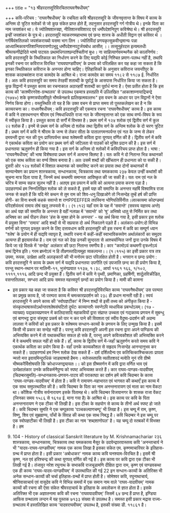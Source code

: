 +++
title = "१३ श्रीहरदत्तसूरिविरचितराघवनैषधीयम्"

+++
कवि-परिचय : 'राघवनैषधीयम्' के रचयिता कवि श्रीहरदत्तसूरि के जीवनवृत्तान्त के विषय में काव्य के अन्तिम दो त्रुटित श्लोकों से जो कुछ संकेत प्राप्त होते हैं, तदनुसार हरदत्तसूरि गर्ग गोत्रीय थे। इनके पिता का नाम जयशंकर था। ये ज्योतिषशास्त्रज्ञ, नीतिशास्त्रविशारद एवं धर्मोपदेशनिपुण कविश्रेष्ठ थे। श्री हरदत्तसूरि इन्हीं जयशंकर के पुत्र थे। हरदत्तसूरि व्याकरणमहाभाष्य एवं छन्दः शास्त्र के अधीती विद्वान एवं कविवर थे
।
गर्गर्षिवंशतिलको जयशंकराख्यो यसमा भाग लिन । ज्योतिर्विदां प्रणयकृत्सुकवीन्द्रमान्यः पन्ना आध्यात्मिकावगतिशान्तिपरायणोऽभूदू धर्मोपदेशनपटुर्जयबोध आसीत् ।। तत्सूनुर्हरदत्त इत्यमलधीः श्रीमत्फणींद्रोदिते भाष्ये पाटवतः प्रथामधिगतश्छन्दश्चितीनां बुधः। ना
साहित्यार्णवमन्थनैक को कालनिर्णय : कवि हरदत्तसूरि के स्थितिकाल का निर्धारण करने के लिए यद्यपि कोई निश्चित प्रमाण-पलब्ध नहीं है, तथापि इनकी रचना पर कविराज विरचित 'राघवपाण्डवीयम्' के प्रभाव को परिलक्षित कर यह कहा जा सकता है कि इनका स्थितिकाल कविराज के अनन्तर होना चाहिए। ऐतिहासिकों के अनुसार कविराज जयन्तीपुर के शासक कादम्बवंशज राजा कामदेव के आश्रित थे। राजा कामदेव का समय ११८२ से ११८७ ई. निर्धारित है। अतः कवि हरदत्तसूरि का समय तेरहवीं शताब्दी के पूर्वार्द्ध के आसपास निर्धारित किया जा सकता है। कुछ विद्वानों ने प्रस्तुत काव्य का रचनाकाल अठारहवीं शताब्दी का पूर्वार्ध माना है। ऐसा प्रतीत होता है कि इस काव्य की 'काश्मीरनरेश-ग्रन्थालय' से उपलब्ध एकमात्र हस्तप्रति में उल्लिखित “आकाशाम्नायाद्रिचन्द्रे (१७४०) शके कृष्णत्रयोदशीयुते भौमर्कनक्षत्रे ह्यलिखत्मवल्लभः" इस वचन के आधार पर उन विद्वानों ने ऐसा निर्णय किया होगा। वस्तुस्थिति तो यह है कि उक्त वचन से प्राप्त समय तो पुस्तकलेखन का है
न कि काव्यरचना का।
राधवनैषधीयम् : कवि हरदत्तसूरि की एकमात्र रचना 'राघवनैषधीयम्' काव्य है। इस काव्य में कवि ने दशरथनन्दन श्रीराम एवं निषधाधिपति राजा नल के जीवनवृत्तान्त को एक साथ वर्ण्य-विषय के रूप में स्वीकृत किया है।
प्रस्तुत काव्य दो सर्गों में विभक्त है। प्रथम सर्ग में १२४ श्लोक एवं द्वितीय सर्ग में कुल २२ श्लोक हैं। इनमें से प्रथम सर्ग के अन्तिम दो श्लोक तथा द्वितीय सर्ग के अन्तिम श्लोक के दो चरण त्रुटित हैं। प्रथम सर्ग में कवि ने श्रीराम के जन्म से लेकर सीता के पातालगमनपर्यन्त एवं नल के जन्म से लेकर दमयन्ती द्वारा नल की पुनः प्राप्तिपर्यन्त कथा श्लेषमयी कविता द्वारा युगपत् वर्णित की है। द्वितीय सर्ग में कवि ने एकार्थक कविता का प्रयोग कर प्रथम सर्ग की जटिलता से पाठकों को मुक्ति प्रदान की है। इस सर्ग में प्रधानतया ऋतुवर्णन ही किया गया है। इस सर्ग के अन्तिम दो श्लोकों में कविपरिचय प्राप्त होता है।
भाषा : 'राघवनैषधीयम्' की भाषा विशेषतया प्रथम सर्ग में अत्यन्त क्लिष्ट है। यतः कवि ने दो नितान्त भिन्न कथानकों को एक साथ कविता का वर्ण्य विषय बनाया है। अतः उसमें शब्दों की खींचतान ही प्रधानता को पा सकी है। दूसरी ओर १२४ श्लोकों में विशाल कथानक को समाविष्ट करने का प्रयास तथा दोनों कथानकों में साम्यान्वेषण का प्रयत्न
शास्त्रकाव्य, सन्धानकाव्य, चित्रकाव्य तथा यमककाव्य
२३७ केवल उन्हीं कथांशों की सूचना मात्र दिला पाया है, जिनमें कथं कथमपि समानता आविष्कृत की जा सकी है। यतः राम एवं नल के चरित्र में साम्य सहज सुलभ नहीं है। अतएव इस प्रयत्न में कवि को अत्यन्त प्रयास करना पड़ा है। उदाहरणार्थ हम निम्नलिखित श्लोक को ले सकते हैं, इसमें यज्ञ की समाप्ति के अनन्तर महर्षि विश्वामित्र राजा जनक से कहते हैं कि यदि मेरे कथन से तुम राम को शिव-धनु दिखाओगे तो निःसन्देह तुम्हें हर्ष की प्राप्ति होगी- का
विना बभाषे कहकं सवान्ते श राणPPEEFFER तपस्विना भोणिपतिर्विनीतः।लात्कायमा कोदण्डमग्रं परिदर्शयंस्त्वं
रामाय तोषं खलु लप्स्यसे मे।। (१।१२) यहाँ राम के पक्ष में 'सवान्ते' (सवस्य यज्ञस्य अन्ते) का अर्थ यज्ञ की समाप्ति के अनन्तर है वहीं नलपक्ष में 'सवान्ते' को 'षु' अभिषवे धातु से निर्मित कर तथा अभिषव का अर्थ पीडन लेकर 'हंस के मुक्त होने के अनन्तर' - यह अर्थ किया गया है, इसी प्रकार इस श्लोक में प्रयुक्त विना' 'रामाय' आदि शब्दों से भी सप्रयास दो अर्थ निकालने पड़ते
हैं।
अलंकार-प्रयोग:दो विभिन्न वर्णनों को युगपत् प्रस्तुत करने के लिए दत्तावधान कवि हरदत्तसूरि की इस रचना में कवि का सम्पूर्ण ध्यान "श्लेष' के प्रयोग में ही यद्यपि व्यापृत है, तथापि रचना में कहीं-कहीं स्वाभाविकरूपेण अर्थालंकारों का समुदय अत्यन्त ही हृदयावर्जक है। राम एवं नल को देख उनकी सुन्दरता से आश्चर्यान्वित जनों द्वारा उनके विषय में किये जा रहे वितर्क में 'सन्देह' अलंकार की छटा नितान्त रमणीय है। कार
"कामोऽयं कथमगी वृत्रध्नोऽयं कथं द्विनेत्र इति। गरम
ब्रघ्नोऽयं न हि तीक्ष्णस्तदित्यमूहा व्यकल्पन्त।। (१।११५) का इसी प्रकार यत्र तत्र उपमा, रूपक, उत्प्रेक्षा आदि अलङ्कारों की भी मनोरम छटा परिलक्षित होती है। भगवान
व छन्दः प्रयोग : कवि हरदत्तसूरि ने काव्य के प्रथम सर्ग में यद्यपि प्रधानतया उपगीति एवं उपजाति छन्द का ही प्रयोग किया है, परन्तु स्थान-स्थान पर मालिनी-११, भुजंगप्रयात ११३७, १।३८, आर्या ११६१ १६६, १/१०२, ११११,१११६ आदि छन्द भी प्रयुक्त हैं। द्वितीय सर्ग में कवि ने पृथ्वी, प्रमाणिका, प्रहर्षिणी, शार्दूलविक्रीडित, वसन्ततिलका, स्रग्धरा आदि प्रायः समस्त महत्त्वपूर्ण छन्दों का प्रयोग किया है। मामी की कामना
- इस प्रकार यह कहा जा सकता है कि कविवर श्री हरदत्तसूरिविरचित काव्य 'राघवनैषधीयम्' उस परम्परा का प्रमुख काव्य है, जो परम्परा काव्य में चमत्कारप्रदर्शन को
२३८ ही प्रधान मानती रही है। स्वयं हरदत्तसूरि ने अपने काव्य की 'स्वोपज्ञटीका' में निम्न शब्दों से इसी तथ्य को अंगीकृत किया है - संस्कृतभाषारूपोऽर्थान्तरश्लेषसंघटितो दुर्घटः काव्यान्तरैः स्वप्नेऽपि व्यधायिक प्रबन्धोऽयम्। (१७ - व्याख्या)
पद्यकाव्यप्रणयन में कालिदासादि महाकवियों द्वारा संप्राप्त उच्चता एवं गद्यकाव्य प्रणयन में सुबन्धु एवं बाणभट्ट द्वारा संस्पृष्ट प्रकर्ष को पार न कर पाने की विवशता एवं स्वीय वैदुष्य-प्रदर्शन की अदम्य लालसा ने कवियों को इस प्रकार के श्लेषमय सन्धान-काव्यों के प्रणयन के लिए उन्मुख किया है। इसमें किसी भी प्रकार का सन्देह नहीं है। परन्तु कवि हरदत्तसूरि अपनी इस रचना द्वारा अपने पाण्डित्य की अभिव्यक्ति करने में तो यथाकथंचित सफल हो सके हैं, परन्तु अपने कवित्वकौशल की अभिव्यक्ति करने में वे कथमपि सफल नहीं हो सके हैं। हाँ, काव्य के द्वितीय सर्ग में-जहाँ ऋतुवर्णन करते समय कवि ने एकार्थक कविता का प्रयोग किया है- वहाँ उनके काव्यकौशल से सहृदय निःसन्देह आनन्दानुभव कर सकते हैं। उदाहरणार्थ हम निम्न श्लोक देख सकते हैं -
दर्श दर्शितदैन्य एव कतिचित्काश्चित्कलाः प्रापता न्मत्तो मत्त इवायमिन्दुरधिकं जाड्याश्रयो हैमनः। मत्तेजस्तपसि व्यतीतशरदं मत्वेति नूनं रवि
ग्रीष्मे भीष्मकरैर्विशोषयति किं क्रोधाज्जगद्व्यायतः।। को इस ग्रीष्मवर्णन में कवि द्वारा वर्णित भाव एवं उत्पेक्षालंकार उनके कविकर्मनैपुण्य को स्पष्ट अभिव्यक्त करते हैं।
कार राघव-पाण्डव-यादवीयम् (चिदम्बरसुमति)-सन्धानकाव्य-प्रणयन-पाटव की पराकाष्ठा का दर्शन हमें कवि चिदम्बर के काव्य 'राघव-पाण्डव-यादवीयम्' में होता है। कवि ने रामायण-महाभारत एवं भागवत की कथाएँ इस काव्य में एक साथ समुपस्थापित की है। कवि चिदम्बर के पिता का नाम अनन्तनारायण एवं माता का नाम वेंकटा था। कौशिक गोत्रीय सर्यनारायण इसके पितामह थे। कवि चिदम्बर विजयानगर के शासक राजा वेंकट (जिनका समय १५८६ से १६१४ ई. माना गया है) के आश्रित थे। इस काव्य पर कवि के पिता अनन्तनारायण ने एक टीका भी लिखी है। इस टीका के सहयोग से काव्य के तीनों अर्थ स्पष्ट हो जाते हैं। कवि चिदम्बर सुमति ने एक चम्पूकाव्य 'पञ्चकल्याणचम्पू' भी लिखा है। इस चम्पू में राम, कृष्ण, विष्णु, शिव एवं सुब्रह्मण्य, पाँचों के विवाह की कथा एक साथ निबद्ध है। कवि चिदम्बर ने इस चम्पू पर एक स्वोपज्ञटीका भी लिखी है। इस टीका का नाम 'शब्दशाणोपल' है। यह चम्पू दो स्तबकों में विभक्त है। हम
9. 104 - History of classical Sanskrit literature by M. Krishnamachariar
२३६
शास्त्रकाव्य, सन्धानकाव्य, चित्रकाव्य तथा यमककाव्य मैसूर के उदयेन्द्रपरवास्तव्य कवि 'अनन्ताचार्य ने भी "यादव-राघव-पाण्डवीयम्' नामक एक काव्य लिखा है इसका संकेत एम. कृष्णमाचारियर के इतिहास-ग्रन्थ में प्राप्त होता है। इसी प्रकार 'अबोधाकर' नामक काव्य कवि घनश्याम-विरचित है। इसमें श्री कृष्ण, नल एवं हरिश्चन्द्र की कथा युगपत् वर्णित की गई है। इस काव्य पर कवि द्वारा एक टीका भी लिखी गई है। तंजावुर नरेश रघुनाथ के सभाकवि राजचूडामणि दीक्षित द्वारा राम, कृष्ण एवं पाण्डवकथा एक ही काव्य 'राघव-यादव-पाण्डवीयम्' में उपस्थापित की गई
22 इन सन्धान-काव्यों के अतिरिक्त भी अनेक सन्धान-काव्यों की चर्चा इतिहास-ग्रन्थों में प्राप्त होती है। सोमेश्वर कवि, रघुनाथाचार्य, श्रीनिवासाचार्य एवं वासुदेव कवि ने विभिन्न समयों में एक समान नाम वाले 'राघव-यादवीयम्' नामक काव्यों की रचना की ऐसा संकेत श्रीवरदाचार्य के इतिहास के अवलोकन से ज्ञात होता है। इसके अतिरिक्त भी एक अज्ञातनामा कवि की रचना 'राघवयादवीयम्' जिसमें ६४ छन्द हैं प्राप्त है, इण्डिया आफिस ग्रन्थालय लन्दन में यह पुस्तक ७१३३ संख्या से उपलब्ध है। समस्त
इसी प्रकार मद्रास राज्य-ग्रन्थालय में हस्तलिखित काव्य 'यादवराघवीयम्' उपलब्ध है, इसकी संख्या डी. ११८६१ है।